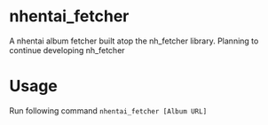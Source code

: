 # nhentai_fetcher
A nhentai album fetcher built atop the nh_fetcher library. Planning to continue developing nh_fetcher

# Usage
Run following command
`nhentai_fetcher [Album URL]`
